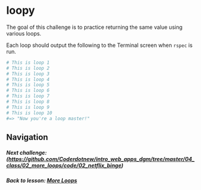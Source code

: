 # loopy
The goal of this challenge is to practice returning the same value using various loops.  

Each loop should output the following to the Terminal screen when `rspec` is run.
```ruby
# This is loop 1
# This is loop 2
# This is loop 3
# This is loop 4
# This is loop 5
# This is loop 6
# This is loop 7
# This is loop 8
# This is loop 9
# This is loop 10
#=> "Now you're a loop master!"
```

## Navigation   
##### Next challenge: (https://github.com/Coderdotnew/intro_web_apps_dgm/tree/master/04_class/02_more_loops/code/02_netflix_binge)
##### Back to lesson: [More Loops](https://github.com/Coderdotnew/intro_web_apps_001/tree/master/03_class/04_more_loops)         
